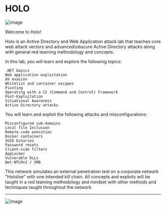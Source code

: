 # HOLO

![image](https://user-images.githubusercontent.com/44063862/159893664-fec3dc3d-56a6-4cd1-b91a-0f2f35caf2ef.png)

Welcome to Holo!

Holo is an Active Directory and Web Application attack lab that teaches core web attack vectors and advanced\obscure Active Directory attacks along with general red teaming methodology and concepts.

In this lab, you will learn and explore the following topics:

```
.NET basics
Web application exploitation
AV evasion
Whitelist and container escapes
Pivoting
Operating with a C2 (Command and Control) Framework
Post-Exploitation
Situational Awareness
Active Directory attacks
```

You will learn and exploit the following attacks and misconfigurations:

```
Misconfigured sub-domains
Local file Inclusion
Remote code execution
Docker containers
SUID binaries
Password resets
Client-side filters
AppLocker
Vulnerable DLLs
Net-NTLMv2 / SMB
```

This network simulates an external penetration test on a corporate network "Hololive" with one intended kill chain. All concepts and exploits will be taught in a red teaming methodology and mindset with other methods and techniques taught throughout the network.

--------------------------------------------------------------------------

![image](https://user-images.githubusercontent.com/44063862/159894920-c042b377-e566-49e5-85cb-e1c5f69c1c32.png)



















